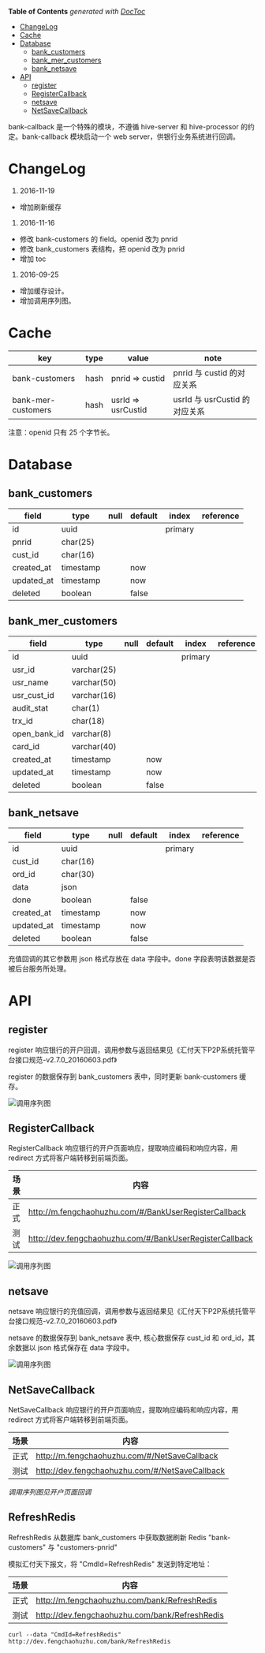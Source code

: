 <!-- START doctoc generated TOC please keep comment here to allow auto update -->
<!-- DON'T EDIT THIS SECTION, INSTEAD RE-RUN doctoc TO UPDATE -->
**Table of Contents**  *generated with [DocToc](https://github.com/thlorenz/doctoc)*

- [ChangeLog](#changelog)
- [Cache](#cache)
- [Database](#database)
  - [bank\_customers](#bank%5C_customers)
  - [bank\_mer\_customers](#bank%5C_mer%5C_customers)
  - [bank\_netsave](#bank%5C_netsave)
- [API](#api)
  - [register](#register)
  - [RegisterCallback](#registercallback)
  - [netsave](#netsave)
  - [NetSaveCallback](#netsavecallback)

<!-- END doctoc generated TOC please keep comment here to allow auto update -->


bank-callback 是一个特殊的模块，不遵循 hive-server 和 hive-processor 的约定。bank-callback 模块启动一个 web server，供银行业务系统进行回调。

# ChangeLog

1. 2016-11-19
  * 增加刷新缓存

1. 2016-11-16
  * 修改 bank-customers 的 field。openid 改为 pnrid
  * 修改 bank\_customers 表结构，把 openid 改为 pnrid
  * 增加 toc


1. 2016-09-25
  * 增加缓存设计。
  * 增加调用序列图。

# Cache

| key                | type | value              | note                          |
| ----               | ---- | ----               | ----                          |
| bank-customers     | hash | pnrid => custid    | pnrid 与 custid 的对应关系    |
| bank-mer-customers | hash | usrId => usrCustid | usrId 与 usrCustid 的对应关系 |

注意：openid 只有 25 个字节长。

# Database

## bank\_customers

| field       | type      | null | default | index   | reference |
| ----        | ----      | ---- | ----    | ----    | ----      |
| id          | uuid      |      |         | primary |           |
| pnrid       | char(25)  |      |         |         |           |
| cust\_id    | char(16)  |      |         |         |           |
| created\_at | timestamp |      | now     |         |           |
| updated\_at | timestamp |      | now     |         |           |
| deleted     | boolean   |      | false   |         |           |


## bank\_mer\_customers

| field          | type        | null | default | index   | reference |
| ----           | ----        | ---- | ----    | ----    | ----      |
| id             | uuid        |      |         | primary |           |
| usr\_id        | varchar(25) |      |         |         |           |
| usr\_name      | varchar(50) |      |         |         |           |
| usr\_cust\_id  | varchar(16) |      |         |         |           |
| audit\_stat    | char(1)     |      |         |         |           |
| trx\_id        | char(18)    |      |         |         |           |
| open\_bank\_id | varchar(8)  |      |         |         |           |
| card\_id       | varchar(40) |      |         |         |           |
| created\_at    | timestamp   |      | now     |         |           |
| updated\_at    | timestamp   |      | now     |         |           |
| deleted        | boolean     |      | false   |         |           |


## bank\_netsave

| field       | type      | null | default | index   | reference |
| ----        | ----      | ---- | ----    | ----    | ----      |
| id          | uuid      |      |         | primary |           |
| cust\_id    | char(16)  |      |         |         |           |
| ord\_id     | char(30)  |      |         |         |           |
| data        | json      |      |         |         |           |
| done        | boolean   |      | false   |         |           |
| created\_at | timestamp |      | now     |         |           |
| updated\_at | timestamp |      | now     |         |           |
| deleted     | boolean   |      | false   |         |           |

充值回调的其它参数用 json 格式存放在 data 字段中。done 字段表明该数据是否被后台服务所处理。

# API

## register

register 响应银行的开户回调，调用参数与返回结果见《汇付天下P2P系统托管平台接口规范-v2.7.0\_20160603.pdf》

register 的数据保存到 bank\_customers 表中，同时更新 bank-customers 缓存。

![调用序列图](../img/register-callback-sequence.png)

## RegisterCallback

RegisterCallback 响应银行的开户页面响应，提取响应编码和响应内容，用 redirect 方式将客户端转移到前端页面。

| 场景 | 内容                                                    |
| ---- | ----                                                    |
| 正式 | http://m.fengchaohuzhu.com/#/BankUserRegisterCallback   |
| 测试 | http://dev.fengchaohuzhu.com/#/BankUserRegisterCallback |

![调用序列图](../img/page-callback-sequence.png)

## netsave

netsave 响应银行的充值回调，调用参数与返回结果见《汇付天下P2P系统托管平台接口规范-v2.7.0\_20160603.pdf》

netsave 的数据保存到 bank\_netsave 表中, 核心数据保存 cust\_id 和 ord\_id，其余数据以 json 格式保存在 data 字段中。

![调用序列图](../img/netsave-callback-sequence.png)

## NetSaveCallback

NetSaveCallback 响应银行的开户页面响应，提取响应编码和响应内容，用 redirect 方式将客户端转移到前端页面。

| 场景 | 内容                                           |
| ---- | ----                                           |
| 正式 | http://m.fengchaohuzhu.com/#/NetSaveCallback   |
| 测试 | http://dev.fengchaohuzhu.com/#/NetSaveCallback |

*调用序列图见开户页面回调*

## RefreshRedis

RefreshRedis 从数据库 bank\_customers 中获取数据刷新 Redis \"bank\-customers\" 与 \"customers\-pnrid\"

模拟汇付天下报文，将 \"CmdId=RefreshRedis\" 发送到特定地址：

| 场景 | 内容                                           |
| ---- | ----                                           |
| 正式 |  http://m.fengchaohuzhu.com/bank/RefreshRedis   |
| 测试 |  http://dev.fengchaohuzhu.com/bank/RefreshRedis |

```
curl --data "CmdId=RefreshRedis" http://dev.fengchaohuzhu.com/bank/RefreshRedis
```